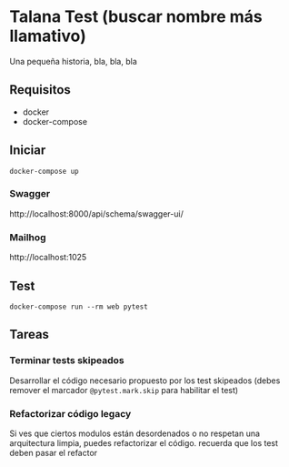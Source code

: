 # Talana Test (buscar nombre más llamativo)

Una pequeña historia, bla, bla, bla

## Requisitos

- docker
- docker-compose

## Iniciar

`docker-compose up`

### Swagger

http://localhost:8000/api/schema/swagger-ui/


### Mailhog

http://localhost:1025

## Test
`docker-compose run --rm web pytest`

## Tareas

### Terminar tests skipeados

Desarrollar el código necesario propuesto por los test skipeados (debes remover el marcador `@pytest.mark.skip` para habilitar el test)

### Refactorizar código legacy

Si ves que ciertos modulos están desordenados o no respetan una arquitectura limpia, puedes refactorizar el código.
recuerda que los test deben pasar el refactor
